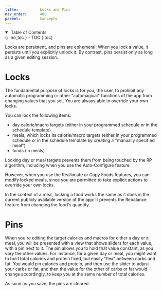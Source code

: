 ```yaml
---
title:          Locks and Pins
nav_order:      400
parent:         Concepts
---
```


<details open markdown="block">
  <summary>
    &nbsp;Table of Contents
  </summary>
{: .no_toc }
- TOC
{:toc}
</details>

Locks are persistent, and pins are ephemeral: When you lock a value, it persists until you explicitly unlock it. By contrast, pins persist only as long as a given editing session.

# Locks

The fundamental purpose of locks is for you, the user, to prohibit any automatic programming or other "automagical" functions of the app from changing values that you set. You are always able to override your own locks.

You can lock the following items:
* day calorie/macro targets (either in your programmed schedule or in the schedule template)
* meals, which locks its calorie/macro targets (either in your programmed schedule or in the schedule template by creating a "manually specified meal")
* foods (in meals)

Locking day or meal targets prevents them from being touched by the RP algorithm, including when you use the Auto-Configure feature.

However, when you use the Reallocate or Copy Foods features, you can modify locked meals, since you are permitted to take explicit actions to override your own locks.

In the context of a meal, locking a food works the same as it does in the current publicly available version of the app: It prevents the Rebalance feature from changing the food's quantity.

# Pins

When you're editing the target calories and macros for either a day or a meal, you will be presented with a view that shows sliders for each value, with a pin next to it. The pin allows you to hold that value constant, as you vary the other values. For instance, for a given day or meal, you might want to hold total calories and protein fixed, but easily "flex" between carbs and fat. You would pin calories and protein, and then use the slider to adjust your carbs or fat, and then the value for the other of carbs or fat would change accordingly, to keep you at the same number of total calories.

As soon as you save, the pins are cleared.